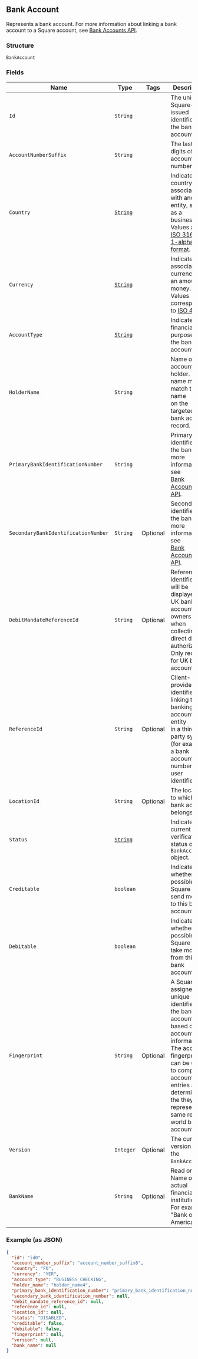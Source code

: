 ## Bank Account

Represents a bank account. For more information about 
linking a bank account to a Square account, see 
[Bank Accounts API](https://developer.squareup.com/docs/docs/bank-accounts-api).

### Structure

`BankAccount`

### Fields

| Name | Type | Tags | Description |
|  --- | --- | --- | --- |
| `Id` | `String` |  | The unique, Square-issued identifier for the bank account. |
| `AccountNumberSuffix` | `String` |  | The last few digits of the account number. |
| `Country` | [`String`](/doc/models/country.md) |  | Indicates the country associated with another entity, such as a business.<br>Values are in [ISO 3166-1-alpha-2 format](http://www.iso.org/iso/home/standards/country_codes.htm). |
| `Currency` | [`String`](/doc/models/currency.md) |  | Indicates the associated currency for an amount of money. Values correspond<br>to [ISO 4217](https://wikipedia.org/wiki/ISO_4217). |
| `AccountType` | [`String`](/doc/models/bank-account-type.md) |  | Indicates the financial purpose of the bank account. |
| `HolderName` | `String` |  | Name of the account holder. This name must match the name <br>on the targeted bank account record. |
| `PrimaryBankIdentificationNumber` | `String` |  | Primary identifier for the bank. For more information, see <br>[Bank Accounts API](https://developer.squareup.com/docs/docs/bank-accounts-api). |
| `SecondaryBankIdentificationNumber` | `String` | Optional | Secondary identifier for the bank. For more information, see <br>[Bank Accounts API](https://developer.squareup.com/docs/docs/bank-accounts-api). |
| `DebitMandateReferenceId` | `String` | Optional | Reference identifier that will be displayed to UK bank account owners<br>when collecting direct debit authorization. Only required for UK bank accounts. |
| `ReferenceId` | `String` | Optional | Client-provided identifier for linking the banking account to an entity<br>in a third-party system (for example, a bank account number or a user identifier). |
| `LocationId` | `String` | Optional | The location to which the bank account belongs. |
| `Status` | [`String`](/doc/models/bank-account-status.md) |  | Indicates the current verification status of a `BankAccount` object. |
| `Creditable` | `boolean` |  | Indicates whether it is possible for Square to send money to this bank account. |
| `Debitable` | `boolean` |  | Indicates whether it is possible for Square to take money from this <br>bank account. |
| `Fingerprint` | `String` | Optional | A Square-assigned, unique identifier for the bank account based on the<br>account information. The account fingerprint can be used to compare account<br>entries and determine if the they represent the same real-world bank account. |
| `Version` | `Integer` | Optional | The current version of the `BankAccount`. |
| `BankName` | `String` | Optional | Read only. Name of actual financial institution. <br>For example "Bank of America". |

### Example (as JSON)

```json
{
  "id": "id0",
  "account_number_suffix": "account_number_suffix8",
  "country": "FO",
  "currency": "YER",
  "account_type": "BUSINESS_CHECKING",
  "holder_name": "holder_name4",
  "primary_bank_identification_number": "primary_bank_identification_number8",
  "secondary_bank_identification_number": null,
  "debit_mandate_reference_id": null,
  "reference_id": null,
  "location_id": null,
  "status": "DISABLED",
  "creditable": false,
  "debitable": false,
  "fingerprint": null,
  "version": null,
  "bank_name": null
}
```

